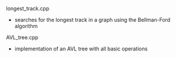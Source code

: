 longest_track.cpp
- searches for the longest track in a graph using the Bellman-Ford algorithm

AVL_tree.cpp
- implementation of an AVL tree with all basic operations

